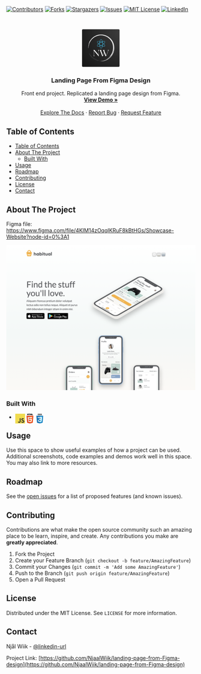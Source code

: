 <!-- PROJECT SHIELDS -->
<!--
Here's a blank template to get started:
**To avoid retyping too much info. Do a search and replace with your text editor for the following:**
`landing-page-from-Figma-design`
-->
[![Contributors][contributors-shield]][contributors-url]
[![Forks][forks-shield]][forks-url]
[![Stargazers][stars-shield]][stars-url]
[![Issues][issues-shield]][issues-url]
[![MIT License][license-shield]][license-url]
[![LinkedIn][linkedin-shield]][linkedin-url]



<!-- PROJECT LOGO -->
<br />
<p align="center">
  <a href="https://github.com/NjaalWiik/landing-page-from-Figma-design">
    <img src="img/logo.png" alt="Logo" width="100" height="100">
  </a>

  <h3 align="center">Landing Page From Figma Design</h3>

  <p align="center">
    Front end project. Replicated a landing page design from Figma.
    <br />
    <a href="https://njaalwiik.github.io/landing-page-from-Figma-design"><strong>View Demo »</strong></a>
    <br />
    <br />
    <a href="https://njaalwiik.github.io/landing-page-from-Figma-design">Explore The Docs</a>
    ·
    <a href="https://github.com/NjaalWiik/landing-page-from-Figma-design/issues">Report Bug</a>
    ·
    <a href="https://github.com/NjaalWiik/landing-page-from-Figma-design/issues">Request Feature</a>
  </p>
</p>



<!-- TABLE OF CONTENTS -->
## Table of Contents

- [Table of Contents](#table-of-contents)
- [About The Project](#about-the-project)
  - [Built With](#built-with)
- [Usage](#usage)
- [Roadmap](#roadmap)
- [Contributing](#contributing)
- [License](#license)
- [Contact](#contact)



<!-- ABOUT THE PROJECT -->
## About The Project
Figma file: https://www.figma.com/file/4KIM14zOqqIKRuF8kBtHGs/Showcase-Website?node-id=0%3A1

[![Product Name Screen Shot][product-screenshot]](https://github.com/NjaalWiik/landing-page-from-Figma-design/blob/master/img/demo.png?raw=true)




### Built With

* <img align="left" alt="JavaScript" width="26px" src="https://raw.githubusercontent.com/github/explore/80688e429a7d4ef2fca1e82350fe8e3517d3494d/topics/javascript/javascript.png" /><img align="left" alt="HTML5" width="26px" src="https://raw.githubusercontent.com/github/explore/80688e429a7d4ef2fca1e82350fe8e3517d3494d/topics/html/html.png" /><img align="left" alt="CSS3" width="26px" src="https://raw.githubusercontent.com/github/explore/80688e429a7d4ef2fca1e82350fe8e3517d3494d/topics/css/css.png" />


<!-- USAGE EXAMPLES -->
## Usage

Use this space to show useful examples of how a project can be used. Additional screenshots, code examples and demos work well in this space. You may also link to more resources.



<!-- ROADMAP -->
## Roadmap

See the [open issues](https://github.com/NjaalWiik/landing-page-from-Figma-design/issues) for a list of proposed features (and known issues).



<!-- CONTRIBUTING -->
## Contributing

Contributions are what make the open source community such an amazing place to be learn, inspire, and create. Any contributions you make are **greatly appreciated**.

1. Fork the Project
2. Create your Feature Branch (`git checkout -b feature/AmazingFeature`)
3. Commit your Changes (`git commit -m 'Add some AmazingFeature'`)
4. Push to the Branch (`git push origin feature/AmazingFeature`)
5. Open a Pull Request



<!-- LICENSE -->
## License

Distributed under the MIT License. See `LICENSE` for more information.



<!-- CONTACT -->
## Contact

Njål Wiik - [@linkedin-url](https://www.linkedin.com/in/njaal-wiik/)

Project Link: [https://github.com/NjaalWiik/landing-page-from-Figma-design](https://github.com/NjaalWiik/landing-page-from-Figma-design)





<!-- MARKDOWN LINKS & IMAGES -->
<!-- https://www.markdownguide.org/basic-syntax/#reference-style-links -->
[contributors-shield]: https://img.shields.io/github/contributors/NjaalWiik/repo.svg?style=flat-square
[contributors-url]: https://github.com/NjaalWiik/repo/graphs/contributors
[forks-shield]: https://img.shields.io/github/forks/NjaalWiik/repo.svg?style=flat-square
[forks-url]: https://github.com/NjaalWiik/repo/network/members
[stars-shield]: https://img.shields.io/github/stars/NjaalWiik/repo.svg?style=flat-square
[stars-url]: https://github.com/NjaalWiik/repo/stargazers
[issues-shield]: https://img.shields.io/github/issues/NjaalWiik/repo.svg?style=flat-square
[issues-url]: https://github.com/NjaalWiik/repo/issues
[license-shield]: https://img.shields.io/github/license/NjaalWiik/repo.svg?style=flat-square
[license-url]: https://github.com/NjaalWiik/repo/blob/master/LICENSE.txt
[linkedin-shield]: https://img.shields.io/badge/-LinkedIn-black.svg?style=flat-square&logo=linkedin&colorB=555
[linkedin-url]: https://www.linkedin.com/in/njaal-wiik/
[product-screenshot]: https://github.com/NjaalWiik/landing-page-from-Figma-design/blob/master/img/demo.png?raw=true
